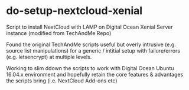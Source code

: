 # do-setup-nextcloud-xenial
Script to install NextCloud with LAMP on Digital Ocean Xenial Server instance (modified from TechAndMe Repo)

Found the original TechAndMe scripts useful but overly intrusive (e.g. source list manipulations) for a generic / intitial setup with failure/errors (e.g. letsencrypt) at multiple levels.

Working to slim ddown the scripts to work with Digital Ocean Ubuntu 16.04.x environment and hopefully retain the core features & advantages the scripts bring (i.e. NextCloud Add-ons etc)


